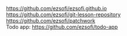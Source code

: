 https://github.com/ezsofi/ezsofi.github.io<br/>
https://github.com/ezsofi/git-lesson-repository<br/>
https://github.com/ezsofi/patchwork<br/>
Todo app: https://github.com/ezsofi/todo-app<br/>
